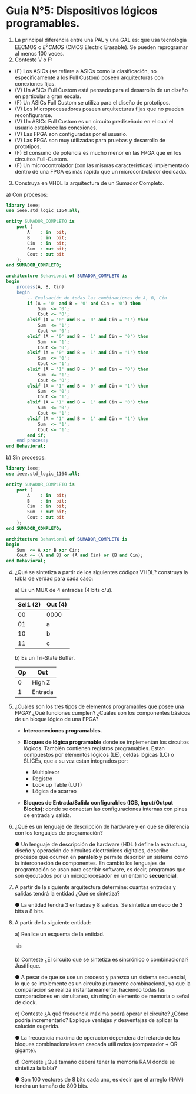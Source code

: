 # Guia N°5: Dispositivos lógicos programables.

1. La principal diferencia entre una PAL y una GAL es: que usa tecnología EECMOS o $E^2CMOS$ (CMOS Electric Erasable). Se pueden reprogramar al menos 100 veces.
2. Conteste V o F:

- (F) Los ASICs (se refiere a ASICs como la clasificación, no especificamente a los Full Custom) poseen arquitecturas con conexiones fijas.
- (V) Un ASICs Full Custom está pensado para el desarrollo de un diseño en particular a gran escala.
- (F) Un ASICs Full Custom se utiliza para el diseño de prototipos.
- (V) Los Microprocesadores poseen arquitecturas fijas que no pueden reconfigurarse.
- (V) Un ASICs Full Custom es un circuito prediseñado en el cual el usuario establece las conexiones.
- (V) Las FPGA son configuradas por el usuario.
- (V) Las FPGA son muy utilizadas para pruebas y desarrollo de prototipos.
- (F) El consumo de potencia es mucho menor en las FPGA que en los circuitos Full-Custom.
- (F) Un microcontrolador (con las mismas características) implementado dentro de una FPGA es más rápido que un microcontrolador dedicado.

3. Construya en VHDL la arquitectura de un Sumador Completo.

a) Con procesos:

```vhdl
library ieee;
use ieee.std_logic_1164.all;

entity SUMADOR_COMPLETO is
    port (
        A    : in  bit;  
        B    : in  bit;  
        Cin  : in  bit;  
        Sum  : out bit;  
        Cout : out bit   
    );
end SUMADOR_COMPLETO;

architecture Behavioral of SUMADOR_COMPLETO is
begin
    process(A, B, Cin)
    begin
        -- Evaluación de todas las combinaciones de A, B, Cin
        if (A = '0' and B = '0' and Cin = '0') then
            Sum  <= '0';
            Cout <= '0';
        elsif (A = '0' and B = '0' and Cin = '1') then
            Sum  <= '1';
            Cout <= '0';
        elsif (A = '0' and B = '1' and Cin = '0') then
            Sum  <= '1';
            Cout <= '0';
        elsif (A = '0' and B = '1' and Cin = '1') then
            Sum  <= '0';
            Cout <= '1';
        elsif (A = '1' and B = '0' and Cin = '0') then
            Sum  <= '1';
            Cout <= '0';
        elsif (A = '1' and B = '0' and Cin = '1') then
            Sum  <= '0';
            Cout <= '1';
        elsif (A = '1' and B = '1' and Cin = '0') then
            Sum  <= '0';
            Cout <= '1';
        elsif (A = '1' and B = '1' and Cin = '1') then
            Sum  <= '1';
            Cout <= '1';
        end if;
    end process;
end Behavioral;
```



b) Sin procesos:

```vhdl
library ieee;
use ieee.std_logic_1164.all;

entity SUMADOR_COMPLETO is
    port (
        A    : in  bit;  
        B    : in  bit;  
        Cin  : in  bit;  
        Sum  : out bit;  
        Cout : out bit   
    );
end SUMADOR_COMPLETO;

architecture Behavioral of SUMADOR_COMPLETO is
begin
    Sum  <= A xor B xor Cin;
    Cout <= (A and B) or (A and Cin) or (B and Cin);
end Behavioral;
```
4. ¿Qué se sintetiza a partir de los siguientes códigos VHDL? construya la tabla de verdad para cada caso:

   a)  Es un MUX de 4 entradas (4 bits c/u).

   | Sel1 (2) | Out (4) |
   | -------- | ------- |
   | 00       | 0000    |
   | 01       | a       |
   | 10       | b       |
   | 11       | c       |

   b) Es un Tri-State Buffer.

   | Op   | Out     |
   | ---- | ------- |
   | 0    | High Z  |
   | 1    | Entrada |



5. ¿Cuáles son los tres tipos de elementos programables que posee una FPGA? ¿Qué funciones cumplen? ¿Cuáles son los componentes básicos de un bloque lógico de una FPGA?

   - **Interconexiones programables**.

   - **Bloques de lógica programable** donde se implementan los circuitos lógicos. También contienen registros programables. Estan compuestos por elementos lógicos (LE), celdas lógicas (LC) o SLICEs, que a su vez estan integrados por:
     - Multiplexor
     - Registro
     - Look up Table (LUT)
     - Lógica de acarreo
   - **Bloques de Entrada/Salida configurables (IOB, Input/Output Blocks)**: donde se conectan las configuraciones internas con pines de entrada y salida.

6. ¿Qué es un lenguaje de descripción de hardware y en qué se diferencia con los lenguajes de programación?

   ● Un lenguaje de descripción de hardware (HDL ) define la estructura, diseño y operación de circuitos electrónicos digitales, describe procesos que ocurren en **paralelo** y permite describir un sistema como la interconexión de componentes. En cambio los lenguajes de programación se usan para escribir software, es decir, programas que son ejecutados por un microprocesador en un entorno **secuencial**.

7. A partir de la siguiente arquitectura determine: cuántas entradas y salidas tendrá la entidad ¿Qué se sintetiza?

   ● La entidad tendrá 3 entradas y 8 salidas. Se sintetiza un deco de 3 bits a 8 bits.

8. A partir de la siguiente entidad:

   a) Realice un esquema de la entidad. 

   ​     👍

   b) Conteste ¿El circuito que se sintetiza es sincrónico o combinacional? Justifique.

      ● A pesar de que se use un proceso y parezca un sistema secuencial, lo que se implemente es un circuito puramente combinacional, ya que la comparación se realiza instantaneamente, haciendo todas las comparaciones en simultaneo, sin ningún elemento de memoria o señal de clock. 

   c) Conteste ¿A qué frecuencia máxima podrá operar el circuito? ¿Cómo podría incrementarlo? Explique ventajas y desventajas de aplicar la solución sugerida.

      ● La frecuencia maxima de operacion dependera del retardo de los bloques combinacionales en cascada utilizados (comparador + OR gigante). 

   d) Conteste ¿Qué tamaño deberá tener la memoria RAM donde se sintetiza la tabla?

      ● Son 100 vectores de 8 bits cada uno, es decir que el arreglo (RAM) tendra un tamaño de 800 bits.